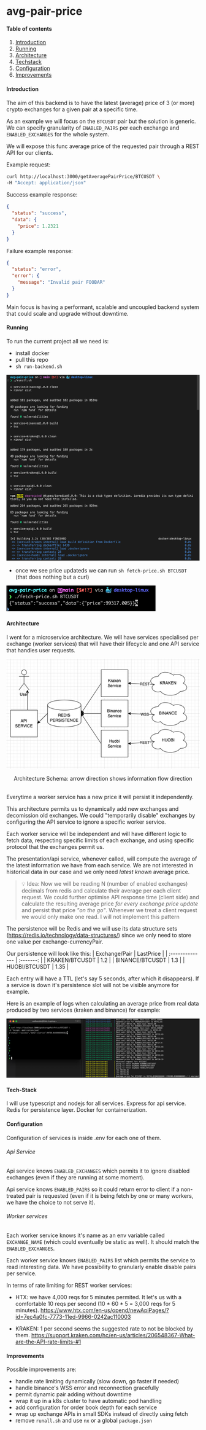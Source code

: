 # avg-pair-price

#### Table of contents

1. [Introduction](#introduction)
2. [Running](#running)
3. [Architecture](#architecture)
4. [Techstack](#tech-stack)
5. [Configuration](#configuration)
6. [Improvements](#improvements)

#### Introduction

The aim of this backend is to have the latest (average) price of 3 (or more) crypto exchanges for a given pair at a specific time.

As an example we will focus on the `BTCUSDT` pair but the solution is generic. We can specify granularity of `ENABLED_PAIRS` per each exchange and `ENABLED_EXCHANGES` for the whole system.

We will expose this func average price of the requested pair through a REST API for our clients.

Example request:

```sh
curl http://localhost:3000/getAveragePairPrice/BTCUSDT \
-H "Accept: application/json"
```

Success example response:

```json
{
  "status": "success",
  "data": {
    "price": 1.2321
  }
}
```

Failure example response:

```json
{
  "status": "error",
  "error": {
    "message": "Invalid pair FOOBAR"
  }
}
```

Main focus is having a performant, scalable and uncoupled backend system that could scale and upgrade without downtime.

#### Running

To run the current project all we need is:

- install docker
- pull this repo
- `sh run-backend.sh`

![](images/installation.png)

- once we see price updateds we can run `sh fetch-price.sh BTCUSDT` (that does nothing but a curl)

![](images/fetch-price.png)

#### Architecture

I went for a microservice architecture. We will have services specialised per exchange (worker services) that will have their lifecycle and one API service that handles user requests.

<div align="center">

![](images/architecture.png)

Architecture Schema: arrow direction shows information flow direction</div>

<br/>
Everytime a worker service has a new price it will persist it independently.

This architecture permits us to dynamically add new exchanges and decomission old exchanges. We could "temporarily disable" exchanges by configuring the API service to ignore a specific worker service.

Each worker service will be independent and will have different logic to fetch data, respecting specific limits of each exchange, and using specific protocol that the exchanges permit us.

The presentation/api service, whenever called, will compute the average of the latest information we have from each service. We are not interested in historical data in our case and we only need _latest known_ average price.

> 💡 Idea:
> Now we will be reading N (number of enabled exchanges) decimals from redis and calculate their average per each client request. We could further optimise API response time (client side) and calculate the resulting average price _for every exchange price update_ and persist that price _"on the go"_. Whenever we treat a client request we would only make one read. I will not implement this pattern

The persistence will be Redis and we will use its data structure sets (https://redis.io/technology/data-structures/) since we only need to store one value per exchange-currencyPair.

Our persistence will look like this:
| Exchange/Pair | LastPrice |
| :-------------- | :-------: |
| KRAKEN/BTCUSDT | 1.2 |
| BINANCE/BTCUSDT | 1.3 |
| HUOBI/BTCUSDT | 1.35 |

Each entry will have a TTL (let's say 5 seconds, after which it disappears). If a service is down it's persistence slot will not be visible anymore for example.

Here is an example of logs when calculating an average price from real data produced by two services (kraken and binance) for example:

![](images/average-price-from-sources.png)

#### Tech-Stack

I will use typescript and nodejs for all services. Express for api service. Redis for persistence layer. Docker for containerization.

#### Configuration

Configuration of services is inside .env for each one of them.

###### Api Service

Api service knows `ENABLED_EXCHANGES` which permits it to ignore disabled exchanges (even if they are running at some moment).

Api service knows `ENABLED_PAIRS` so it could return error to client if a non-treated pair is requested (even if it is being fetch by one or many workers, we have the choice to not serve it).

###### Worker services

Each worker service knows it's name as an env variable called `EXCHANGE_NAME` (which could eventually be static as well). It should match the `ENABLED_EXCHANGES`.

Each worker service knows `ENABLED_PAIRS` list which permits the service to read interesting data. We have possibility to granularly enable disable pairs per service.

In terms of rate limiting for REST worker services:

- HTX: we have 4,000 reqs for 5 minutes permited. It let's us with a comfortable 10 reqs per second (10 \* 60 \* 5 = 3,000 reqs for 5 minutes).
  https://www.htx.com/en-us/opend/newApiPages/?id=7ec4a0fc-7773-11ed-9966-0242ac110003

- KRAKEN: 1 per second seems the suggested rate to not be blocked by them.
  https://support.kraken.com/hc/en-us/articles/206548367-What-are-the-API-rate-limits-#1

#### Improvements

Possible improvements are:

- handle rate limiting dynamically (slow down, go faster if needed)
- handle binance's WSS error and reconnection gracefully
- permit dynamic pair adding without downtime
- wrap it up in a k8s cluster to have automatic pod handling
- add configuration for order book depth for each service
- wrap up exchange APIs in small SDKs instead of directly using fetch
- remove `runall.sh` and use `nx` or a global `package.json`
